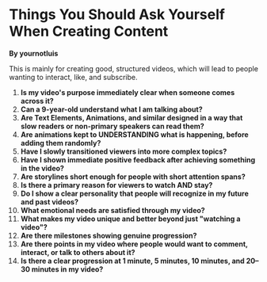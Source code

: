 # Things You Should Ask Yourself When Creating Content  
**By yournotluis**

This is mainly for creating good, structured videos, which will lead to people wanting to interact, like, and subscribe.

1. **Is my video's purpose immediately clear when someone comes across it?**
2. **Can a 9-year-old understand what I am talking about?**
3. **Are Text Elements, Animations, and similar designed in a way that slow readers or non-primary speakers can read them?**
4. **Are animations kept to UNDERSTANDING what is happening, before adding them randomly?**
5. **Have I slowly transitioned viewers into more complex topics?**
6. **Have I shown immediate positive feedback after achieving something in the video?**
7. **Are storylines short enough for people with short attention spans?**
8. **Is there a primary reason for viewers to watch AND stay?**
9. **Do I show a clear personality that people will recognize in my future and past videos?**
10. **What emotional needs are satisfied through my video?**
11. **What makes my video unique and better beyond just "watching a video"?**
12. **Are there milestones showing genuine progression?**
13. **Are there points in my video where people would want to comment, interact, or talk to others about it?**
14. **Is there a clear progression at 1 minute, 5 minutes, 10 minutes, and 20–30 minutes in my video?**
